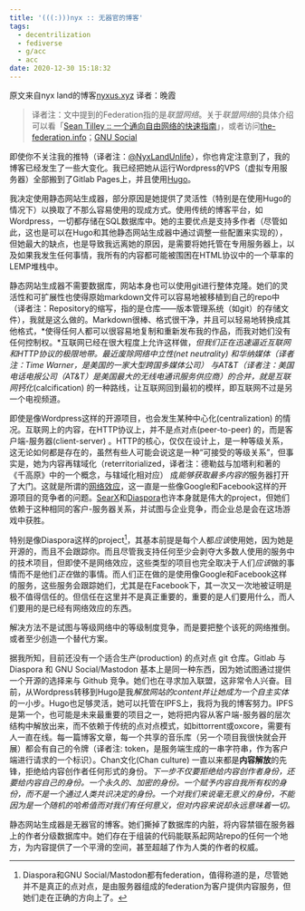 ```yaml
---
title: '(((:)))nyx :: 无器官的博客'
tags:
  - decentrilization
  - fediverse
  - g/acc
  - acc
date: 2020-12-30 15:18:32
---
```


原文来自nyx land的博客[nyxus.xyz](https://nyxus.xyz/posts/blog-without-organs/) 译者：晚霞

> 译者注：文中提到的Federation指的是*联盟网络*。关于*联盟网络*的具体介绍可以看「[Sean Tilley :: 一个通向自由网络的快速指南](https://freeformsuite.guru/2020/12/a-quick-guide-to-the-free-network/)」，或者访问[the-federation.info](https://the-federation.info)；[GNU Social](https://zh.wikipedia.org/wiki/GNU_social)

即使你不关注我的推特（译者注：[@NyxLandUnlife](https://twitter.com/NyxLandUnlife)），你也肯定注意到了，我的博客已经发生了一些大变化。我已经把她从运行Wordpress的VPS（虚拟专用服务器）全部搬到了Gitlab Pages上，并且使用[Hugo](https://gohugo.io)。

我决定使用静态网站生成器，部分原因是她提供了灵活性（特别是在使用Hugo的情况下）以换取了不那么容易使用的现成方式。使用传统的博客平台，如Wordpress，一切都存储在SQL数据库中。她的主要优点是支持多作者（尽管如此，这也是可以在Hugo和其他静态网站生成器中通过调整一些配置来实现的），但她最大的缺点，也是导致我远离她的原因，是需要将她托管在专用服务器上，以及如果我发生任何事情，我所有的内容都可能被围困在HTML协议中的一个草率的LEMP堆栈中。

静态网站生成器不需要数据库，网站本身也可以使用git进行整体克隆。她们的灵活性和可扩展性也使得原始markdown文件可以容易地被移植到自己的repo中（译者注：Repository的缩写，指的是仓库——版本管理系统（如git）的存储文件），我就是这么做的。Markdown很棒、格式很干净，并且可以轻易地转换成其他格式，*使得任何人都可以很容易地复制和重新发布我的作品，而我对她们没有任何控制权。*互联网已经在很大程度上允许这样做，*但我们正在迅速逼近互联网和HTTP协议的极限地带。*最近废除网络中立性(net neutrality) 和华纳媒体（译者注：Time Warner，是美国的一家大型跨国多媒体公司） 与AT&T（译者注：美国电话电报公司（*AT&T*）是美国最大的无线电通讯服务供应商）的合并，就是*互联网钙化*(calcification) 的一种路线，让互联网回到最初的模样，即互联网不过是另一个电视频道。

即使是像Wordpress这样的开源项目，也会发生某种中心化(centralization) 的情况。互联网上的内容，在HTTP协议上，并不是点对点(peer-to-peer) 的，而是客户端-服务器(client-server) 。HTTP的核心，仅仅在设计上，是一种等级关系，这无论如何都是存在的，虽然有些人可能会说这是一种“可接受的等级关系”，但事实是，她为内容再辖域化（reterritorialized，译者注：德勒兹与加塔利和著的《千高原》中的一个概念，与辖域化相对应） 成*能够获取最多内容的*服务器打开了大门。这就是所谓的[网络效应](https://en.wikipedia.org/wiki/Network_effect)，这一直是一些像Google和Facebook这样的开源项目的竞争者的问题。[SearX](https://en.wikipedia.org/wiki/Searx)和[Diaspora](https://en.wikipedia.org/wiki/Diaspora)也许本身就是伟大的project，但她们依赖于这种相同的客户-服务器关系，并试图与企业竞争，而企业总是会在这场游戏中获胜。

特别是像Diaspora这样的project[^1]，其基本前提是每个人都*应该*使用她，因为她是开源的，而且不会跟踪你。而且尽管我支持任何至少会剥夺大多数人使用的服务中的技术项目，但即使不是网络效应，这些类型的项目也完全取决于人们*应该*做的事情而不是他们*正在*做的事情。而人们正在做的是使用像Google和Facebook这样的服务，这些服务会跟踪她们，尤其是在Facebook下，其一次又一次地被证明是极不值得信任的。但信任在这里并不是真正重要的，重要的是人们要用什么，而人们要用的是已经有网络效应的东西。

解决方法不是试图与等级网络中的等级制度竞争，而是要把整个该死的网络推倒。或者至少创造一个替代方案。

据我所知，目前还没有一个适合生产(production) 的点对点 git 仓库。Gitlab 与 Diaspora 和 GNU Social/Mastodon 基本上是同一种东西，因为她试图通过提供一个开源的选择来与 Github 竞争。她们也在寻求加入联盟，这非常令人兴奋。目前，从Wordpress转移到Hugo是我*解放网站的content并让她成为一个自主实体*的一小步。Hugo也足够灵活，她可以托管在IPFS上，我将为我的博客努力。IPFS是第一个，也可能是未来最重要的项目之一，她将把内容从客户端-服务器的层次结构中解放出来，而不依赖于传统的点对点模式，如bittorrent或oxcore，需要有人一直在线。每一篇博客文章，每一个共享的音乐库（另一个项目我很快就会开展）都会有自己的令牌（译者注: token，是服务端生成的一串字符串，作为客户端进行请求的一个标识）。Chan文化(Chan culture) 一直以来都是**内容解放**的先锋，拒绝给内容创作者任何形式的身份。*下一步不仅要拒绝给内容创作者身份，还要给内容自己的身份。一个永久的、加密的身份。一个赋予内容自我所有权的身份，而不是一个通过人类共识决定的身份。一个对我们来说毫无意义的身份，不能因为是一个随机的哈希值而对我们有任何意义，但对内容来说却永远意味着一切。*

静态网站生成器是无器官的博客。她们撕掉了数据库的内脏，将内容禁锢在服务器上的作者分级数据库中。她们存在于组装的代码能联系起网站repo的任何一个地方，为内容提供了一个平滑的空间，甚至超越了作为人类的作者的权威。

[^1]: Diaspora和GNU Social/Mastodon都有federation，值得称道的是，尽管她并不是真正的点对点，是由服务器组成的federation为客户提供内容服务，但她们走在正确的方向上了。